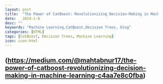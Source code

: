 ```yaml
---
layout: post
title:  "The Power of CatBoost: Revolutionizing Decision-Making in Machine Learning"
date:   2024-1-8
desc: ""
keywords: "Machine Learning,CatBoost,Decision Trees, blog"
categories: [HTML]
tags: [CatBoost, Decision Trees, Machine Learning]
icon: icon-html
---
```

(https://medium.com/@mahtabnur17/the-power-of-catboost-revolutionizing-decision-making-in-machine-learning-c4aa7e8c0fba)
---
